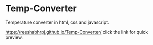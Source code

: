 # Temp-Converter
Temperature converter in html, css and javascript.

https://reeshabhrpj.github.io/Temp-Converter/  click the link for quick preview.
